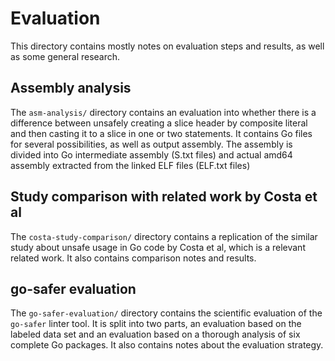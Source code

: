 # Evaluation

This directory contains mostly notes on evaluation steps and results, as well as some general research.


## Assembly analysis

The `asm-analysis/` directory contains an evaluation into whether there is a difference between unsafely creating a
slice header by composite literal and then casting it to a slice in one or two statements. It contains Go files for
several possibilities, as well as output assembly. The assembly is divided into Go intermediate assembly (S.txt files) 
and actual amd64 assembly extracted from the linked ELF files (ELF.txt files)


## Study comparison with related work by Costa et al

The `costa-study-comparison/` directory contains a replication of the similar study about unsafe usage in Go code by
Costa et al, which is a relevant related work. It also contains comparison notes and results.


## go-safer evaluation

The `go-safer-evaluation/` directory contains the scientific evaluation of the `go-safer` linter tool. It is split into
two parts, an evaluation based on the labeled data set and an evaluation based on a thorough analysis of six complete
Go packages. It also contains notes about the evaluation strategy.
